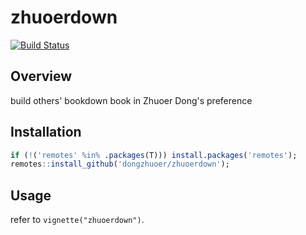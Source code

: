# zhuoerdown
[![Build Status](https://travis-ci.com/dongzhuoer/zhuoerdown.svg?branch=master)](https://travis-ci.com/dongzhuoer/zhuoerdown)



## Overview

build others' bookdown book in Zhuoer Dong's preference



## Installation

```r
if (!('remotes' %in% .packages(T))) install.packages('remotes');
remotes::install_github('dongzhuoer/zhuoerdown');
```



## Usage

refer to `vignette("zhuoerdown")`.
